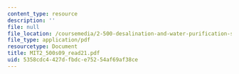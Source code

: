 ```yaml
---
content_type: resource
description: ''
file: null
file_location: /coursemedia/2-500-desalination-and-water-purification-spring-2009/5358cdc4427dfbdce75254af69af38ce_MIT2_500s09_read21.pdf
file_type: application/pdf
resourcetype: Document
title: MIT2_500s09_read21.pdf
uid: 5358cdc4-427d-fbdc-e752-54af69af38ce
---
```

